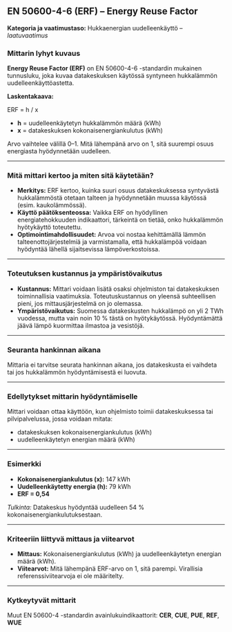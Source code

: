 ## EN 50600-4-6 (ERF) – Energy Reuse Factor

**Kategoria ja vaatimustaso:** Hukkaenergian uudelleenkäyttö – *laatuvaatimus*

### Mittarin lyhyt kuvaus
**Energy Reuse Factor (ERF)** on EN 50600-4-6 -standardin mukainen tunnusluku, joka kuvaa datakeskuksen käytössä syntyneen hukkalämmön uudelleenkäyttöastetta.

**Laskentakaava:**  

ERF = h / x

- **h** = uudelleenkäytetyn hukkalämmön määrä (kWh)  
- **x** = datakeskuksen kokonaisenergiankulutus (kWh)  

Arvo vaihtelee välillä 0–1. Mitä lähempänä arvo on 1, sitä suurempi osuus energiasta hyödynnetään uudelleen.

---

### Mitä mittari kertoo ja miten sitä käytetään?
- **Merkitys:** ERF kertoo, kuinka suuri osuus datakeskuksessa syntyvästä hukkalämmöstä otetaan talteen ja hyödynnetään muussa käytössä (esim. kaukolämmössä).  
- **Käyttö päätöksenteossa:** Vaikka ERF on hyödyllinen energiatehokkuuden indikaattori, tärkeintä on tietää, onko hukkalämmön hyötykäyttö toteutettu.  
- **Optimointimahdollisuudet:** Arvoa voi nostaa kehittämällä lämmön talteenottojärjestelmiä ja varmistamalla, että hukkalämpöä voidaan hyödyntää lähellä sijaitsevissa lämpöverkostoissa.

---

### Toteutuksen kustannus ja ympäristövaikutus
- **Kustannus:** Mittari voidaan lisätä osaksi ohjelmiston tai datakeskuksen toiminnallisia vaatimuksia. Toteutuskustannus on yleensä suhteellisen pieni, jos mittausjärjestelmä on jo olemassa.  
- **Ympäristövaikutus:** Suomessa datakeskusten hukkalämpö on yli 2 TWh vuodessa, mutta vain noin 10 % tästä on hyötykäytössä. Hyödyntämättä jäävä lämpö kuormittaa ilmastoa ja vesistöjä.

---

### Seuranta hankinnan aikana
Mittaria ei tarvitse seurata hankinnan aikana, jos datakeskusta ei vaihdeta tai jos hukkalämmön hyödyntämisestä ei luovuta.

---

### Edellytykset mittarin hyödyntämiselle
Mittari voidaan ottaa käyttöön, kun ohjelmisto toimii datakeskuksessa tai pilvipalvelussa, jossa voidaan mitata:
- datakeskuksen kokonaisenergiankulutus (kWh)  
- uudelleenkäytetyn energian määrä (kWh)

---

### Esimerkki
- **Kokonaisenergiankulutus (x):** 147 kWh  
- **Uudelleenkäytetty energia (h):** 79 kWh  
- **ERF = 0,54**

*Tulkinta:* Datakeskus hyödyntää uudelleen 54 % kokonaisenergiankulutuksestaan.

---

### Kriteeriin liittyvä mittaus ja viitearvot
- **Mittaus:** Kokonaisenergiankulutus (kWh) ja uudelleenkäytetyn energian määrä (kWh).  
- **Viitearvot:** Mitä lähempänä ERF-arvo on 1, sitä parempi. Virallisia referenssiviitearvoja ei ole määritelty.

---

### Kytkeytyvät mittarit
Muut EN 50600-4 -standardin avainlukuindikaattorit: **CER**, **CUE**, **PUE**, **REF**, **WUE**

